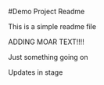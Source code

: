 #Demo Project Readme

This is a simple readme file


ADDING MOAR TEXT!!!!

Just something going on

Updates in stage